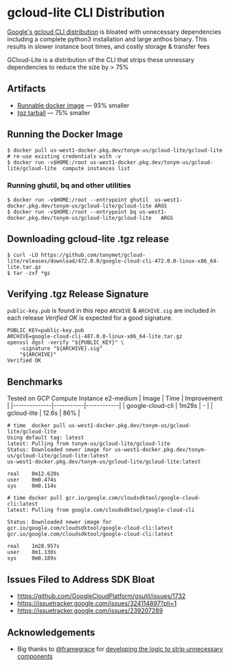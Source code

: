 # gcloud-lite CLI Distribution

[Google's gcloud CLI distribution](https://cloud.google.com/sdk/docs/install)
is bloated with unnecessary dependencies including a complete python3
installation and large anthos binary.  This results in slower instance boot
times, and costly storage & transfer fees

GCloud-Lite is a distribution of the CLI that strips these unnessary dependencies to reduce the size by > 75% 

## Artifacts
* [Runnable docker image](https://console.cloud.google.com/artifacts/docker/tonym-us/us-west1/gcloud-lite/gcloud-lite?hl=en&project=tonym-us) — 93% smaller
* [tgz tarball](https://github.com/tonymet/gcloud-lite/releases) — 75% smaller

## Running the Docker Image
```
$ docker pull us-west1-docker.pkg.dev/tonym-us/gcloud-lite/gcloud-lite
# re-use existing credentials with -v
$ docker run -v$HOME:/root us-west1-docker.pkg.dev/tonym-us/gcloud-lite/gcloud-lite  compute instances list
```
### Running ghutil, bq and other utilities
```
$ docker run -v$HOME:/root --entrypoint ghutil  us-west1-docker.pkg.dev/tonym-us/gcloud-lite/gcloud-lite ARGS
$ docker run -v$HOME:/root --entrypoint bq us-west1-docker.pkg.dev/tonym-us/gcloud-lite/gcloud-lite   ARGS
```

## Downloading gcloud-lite .tgz release
```
$ curl -LO https://github.com/tonymet/gcloud-lite/releases/download/472.0.0/google-cloud-cli-472.0.0-linux-x86_64-lite.tar.gz
$ tar -zxf *gz
```

## Verifying .tgz Release Signature
`public-key.pub` is found in this repo
`ARCHIVE` & `ARCHIVE.sig` are included in each release
*Verified OK* is expected for a good signature.
```
PUBLIC_KEY=public-key.pub
ARCHIVE=google-cloud-cli-487.0.0-linux-x86_64-lite.tar.gz
openssl dgst -verify "${PUBLIC_KEY}" \
    -signature "${ARCHIVE}.sig" 
    "${ARCHIVE}"
Verified OK
```



## Benchmarks
Tested on GCP Compute Instance e2-medium
| Image        | Time      | Improvement |
|--------------|-----------|------------|
| google-cloud-cli | 1m29s     | -     |
| gcloud-lite      | 12.6s  |    86%  |

```
# time  docker pull us-west1-docker.pkg.dev/tonym-us/gcloud-lite/gcloud-lite
Using default tag: latest
latest: Pulling from tonym-us/gcloud-lite/gcloud-lite
Status: Downloaded newer image for us-west1-docker.pkg.dev/tonym-us/gcloud-lite/gcloud-lite:latest
us-west1-docker.pkg.dev/tonym-us/gcloud-lite/gcloud-lite:latest

real    0m12.620s
user    0m0.474s
sys     0m0.114s
```

```
# time docker pull gcr.io/google.com/cloudsdktool/google-cloud-cli:latest
latest: Pulling from google.com/cloudsdktool/google-cloud-cli

Status: Downloaded newer image for gcr.io/google.com/cloudsdktool/google-cloud-cli:latest
gcr.io/google.com/cloudsdktool/google-cloud-cli:latest

real    1m28.957s
user    0m1.130s
sys     0m0.189s
```
## Issues Filed to Address SDK Bloat
* https://github.com/GoogleCloudPlatform/gsutil/issues/1732
* https://issuetracker.google.com/issues/324114897?pli=1
* https://issuetracker.google.com/issues/239207289

## Acknowledgements
* Big thanks to [@framegrace](https://github.com/framegrace) for [developing the logic to strip unnecessary components](https://github.com/GoogleCloudPlatform/gsutil/issues/1732#issuecomment-2029591598)
